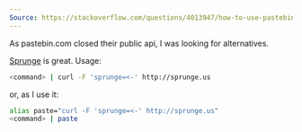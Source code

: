 ```yaml
---
Source: https://stackoverflow.com/questions/4013947/how-to-use-pastebin-from-shell-script
---
```


As pastebin.com closed their public api, I was looking for alternatives.

[Sprunge](http://github.com/rupa/sprunge) is great. Usage:

```bash
<command> | curl -F 'sprunge=<-' http://sprunge.us
```

or, as I use it:

```bash
alias paste="curl -F 'sprunge=<-' http://sprunge.us"
<command> | paste
```
